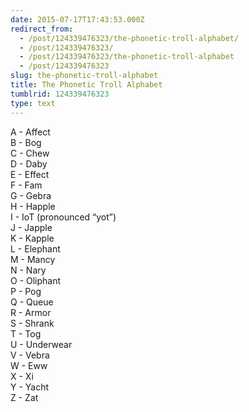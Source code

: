 ```yaml
---
date: 2015-07-17T17:43:53.000Z
redirect_from:
  - /post/124339476323/the-phonetic-troll-alphabet/
  - /post/124339476323/
  - /post/124339476323/the-phonetic-troll-alphabet
  - /post/124339476323
slug: the-phonetic-troll-alphabet
title: The Phonetic Troll Alphabet
tumblrid: 124339476323
type: text
---
```

<p>A - Affect<br/>
B - Bog<br/>
C - Chew<br/>
D - Daby<br/>
E - Effect<br/>
F - Fam<br/>
G - Gebra<br/>
H - Happle<br/>
I - IoT (pronounced &ldquo;yot&rdquo;)<br/>
J - Japple<br/>
K - Kapple<br/>
L - Elephant<br/>
M - Mancy<br/>
N - Nary<br/>
O - Oliphant<br/>
P - Pog<br/>
Q - Queue<br/>
R - Armor<br/>
S - Shrank<br/>
T - Tog<br/>
U - Underwear<br/>
V - Vebra<br/>
W - Eww<br/>
X - Xi<br/>
Y - Yacht<br/>
Z - Zat</p>
